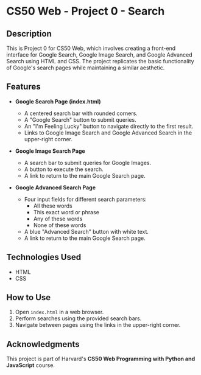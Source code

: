 # CS50 Web - Project 0 - Search

## Description
This is Project 0 for CS50 Web, which involves creating a front-end interface for Google Search, Google Image Search, and Google Advanced Search using HTML and CSS. The project replicates the basic functionality of Google's search pages while maintaining a similar aesthetic.

## Features
- **Google Search Page (index.html)**
  - A centered search bar with rounded corners.
  - A "Google Search" button to submit queries.
  - An "I'm Feeling Lucky" button to navigate directly to the first result.
  - Links to Google Image Search and Google Advanced Search in the upper-right corner.

- **Google Image Search Page**
  - A search bar to submit queries for Google Images.
  - A button to execute the search.
  - A link to return to the main Google Search page.

- **Google Advanced Search Page**
  - Four input fields for different search parameters:
    - All these words
    - This exact word or phrase
    - Any of these words
    - None of these words
  - A blue "Advanced Search" button with white text.
  - A link to return to the main Google Search page.

## Technologies Used
- HTML
- CSS

## How to Use
1. Open `index.html` in a web browser.
2. Perform searches using the provided search bars.
3. Navigate between pages using the links in the upper-right corner.

## Acknowledgments
This project is part of Harvard's **CS50 Web Programming with Python and JavaScript** course.

